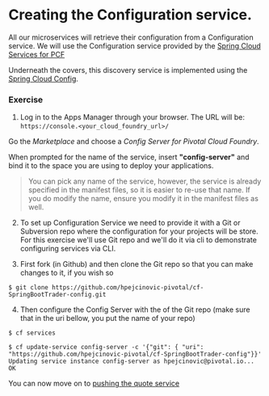 # Creating the Configuration service.

All our microservices will retrieve their configuration from a Configuration service. We will use the Configuration service provided by the [Spring Cloud Services for PCF](https://network.pivotal.io/products/p-spring-cloud-services) 

Underneath the covers, this discovery service is implemented using the [Spring Cloud Config](http://cloud.spring.io/spring-cloud-config/).

### Exercise

1. Log in to the Apps Manager through your browser. The URL will be: `https://console.<your_cloud_foundry_url>/` 

Go the *Marketplace* and choose a *Config Server for Pivotal Cloud Foundry*.

When prompted for the name of the service, insert **"config-server"** and bind it to the space you are using to deploy your applications.

> You can pick any name of the service, however, the service is already specified in the manifest files, so it is easier to re-use that name. If you do modify the name, ensure you modify it in the manifest files as well.


2. To set up Configuration Service we need to provide it with a Git or Subversion repo where the configuration for your projects will be store. For this exercise we'll use Git repo and we'll do it via cli to demonstrate configuring services via CLI.

3. First fork (in Github) and then clone the Git repo so that you can make changes to it, if you wish so 
  ```
  $ git clone https://github.com/hpejcinovic-pivotal/cf-SpringBootTrader-config.git
  ```  
4. Then configure the Config Server with the of the Git repo (make sure that in the uri bellow, you put the name of your repo)
  ```
 $ cf services 
  
 $ cf update-service config-server -c '{"git": { "uri": "https://github.com/hpejcinovic-pivotal/cf-SpringBootTrader-config"}}'
Updating service instance config-server as hpejcinovic@pivotal.io...
OK
  ```


You can now move on to [pushing the quote service](lab_pushquote.md)
